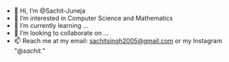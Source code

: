 - 👋 Hi, I’m @Sachit-Juneja
- 👀 I’m interested in Computer Science and Mathematics
- 🌱 I’m currently learning ...
- 💞️ I’m looking to collaborate on ...
- 📫 Reach me at my email: sachitsingh2005@gmail.com or my Instagram "@_sachit._"

<!---
Sachit-Juneja/Sachit-Juneja is a ✨ special ✨ repository because its `README.md` (this file) appears on your GitHub profile.
You can click the Preview link to take a look at your changes.
--->
